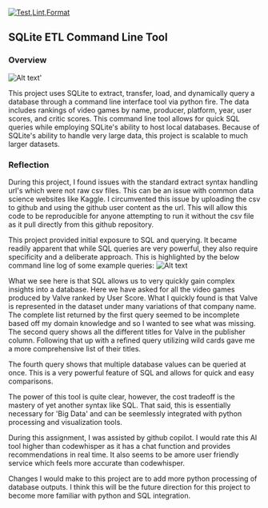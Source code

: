 [![Test,Lint,Format](https://github.com/johncoogan53/sqlite-lab_John-Coogan/actions/workflows/cicd.yml/badge.svg)](https://github.com/johncoogan53/sqlite-lab_John-Coogan/actions/workflows/cicd.yml)


## SQLite ETL Command Line Tool
### Overview
![Alt text](<Project Architecture.png>)'

This project uses SQLite to extract, transfer, load, and dynamically query a database through a command line interface tool via python fire. The data includes rankings of video games by name, producer, platform, year, user scores, and critic scores. This command line tool allows for quick SQL queries while employing SQLite's ability to host local databases. Because of SQLite's ability to handle very large data, this project is scalable to much larger datasets. 

### Reflection

During this project, I found issues with the standard extract syntax handling url's which were not raw csv files. This can be an issue with common data science websites like Kaggle. I circumvented this issue by uploading the csv to github and using the github user content as the url. This will allow this code to be reproducible for anyone attempting to run it without the csv file as it pull directly from this github repository.

This project provided initial exposure to SQL and querying. It became readily apparent that while SQL queries are very powerful, they also require specificity and a deliberate approach. This is highlighted by the below command line log of some example queries:
![Alt text](Query_OutputsV2.png)

What we see here is that SQL allows us to very quickly gain complex insights into a database. Here we have asked for all the video games produced by Valve ranked by User Score. What I quickly found is that Valve is represented in the dataset under many variations of that company name. The complete list returned by the first query seemed to be incomplete based off my domain knowledge and so I wanted to see what was missing. The second query shows all the different titles for Valve in the publisher column. Following that up with a refined query utilizing wild cards gave me a more comprehensive list of their titles. 

The fourth query shows that multiple database values can be queried at once. This is a very powerful feature of SQL and allows for quick and easy comparisons.

The power of this tool is quite clear, however, the cost tradeoff is the mastery of yet another syntax like SQL. That said, this is essentially necessary for 'Big Data' and can be seemlessly integrated with python processing and visualization tools.

During this assignment, I was assisted by github copilot. I would rate this AI tool higher than codewhisper as it has a chat function and provides recommendations in real time. It also seems to be amore user friendly service which feels more accurate than codewhisper. 

Changes I would make to this project are to add more python processing of database outputs. I think this will be the future direction for this project to become more familiar with python and SQL integration.



